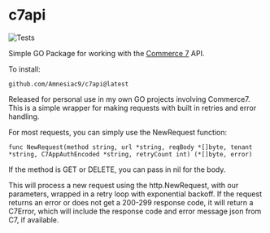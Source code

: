 # c7api

![Tests](https://github.com/Amnesiac9/c7api/actions/workflows/go/badge.svg?branch=main)


Simple GO Package for working with the [Commerce 7](https://commerce7.com/) API.

To install:
```
github.com/Amnesiac9/c7api@latest
```

Released for personal use in my own GO projects involving Commerce7. This is a simple wrapper for making requests with built in retries and error handling.

For most requests, you can simply use the NewRequest function:
```
func NewRequest(method string, url *string, reqBody *[]byte, tenant *string, C7AppAuthEncoded *string, retryCount int) (*[]byte, error)
```
If the method is GET or DELETE, you can pass in nil for the body.

This will process a new request using the http.NewRequest, with our parameters, wrapped in a retry loop with exponential backoff. If the request returns an error or does not get a 200-299 response code, it will return a C7Error, which will include the response code and error message json from C7, if available.



